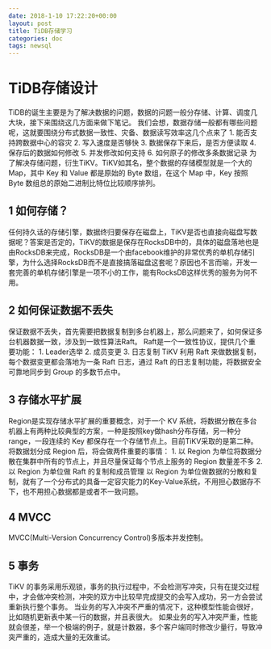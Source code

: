 ```yaml
---
date: 2018-1-10 17:22:20+00:00
layout: post
title: TiDB存储学习
categories: doc
tags: newsql
---
```



# TiDB存储设计
TiDB的诞生主要是为了解决数据的问题，数据的问题一般分存储、计算、调度几大块，接下来围绕这几方面来做下笔记。
我们会想，数据存储一般都有哪些问题呢，这就要围绕分布式数据一致性、灾备、数据读写效率这几个点来了
	1. 能否支持跨数据中心的容灾
	2. 写入速度是否够快
	3. 数据保存下来后，是否方便读取
	4. 保存后的数据如何修改
	5. 并发修改如何支持
	6. 如何原子的修改多条数据记录
为了解决存储问题，衍生TiKV。TiKV如其名，整个数据的存储模型就是一个大的Map，其中 Key 和 Value 都是原始的 Byte 数组，在这个 Map 中，Key 按照 Byte 数组总的原始二进制比特位比较顺序排列。
## 1 如何存储？
任何持久话的存储引擎，数据终归要保存在磁盘上，TiKV是否也直接向磁盘写数据呢？答案是否定的，TiKV的数据是保存在RocksDB中的，具体的磁盘落地也是由RocksDB来完成，RocksDB是一个由facebook维护的非常优秀的单机存储引擎，为什么选择RocksDB而不是直接搞落磁盘这套呢？原因也不言而喻，开发一套完善的单机存储引擎是一项不小的工作，能有RocksDB这样优秀的服务为何不用。
## 2 如何保证数据不丢失
保证数据不丢失，首先需要把数据复制到多台机器上，那么问题来了，如何保证多台机器数据一致，涉及到一致性算法Raft。
Raft是一个一致性协议，提供几个重要功能：
	1. Leader选举
	2. 成员变更
	3. 日志复制
TiKV 利用 Raft 来做数据复制，每个数据变更都会落地为一条 Raft 日志，通过 Raft 的日志复制功能，将数据安全可靠地同步到 Group 的多数节点中。
## 3 存储水平扩展
Region是实现存储水平扩展的重要概念，对于一个 KV 系统，将数据分散在多台机器上有两种比较典型的方案，一种是按照key做hash分布存储，另一种分range，一段连续的 Key 都保存在一个存储节点上。目前TiKV采取的是第二种。
将数据划分成 Region 后，将会做两件重要的事情：
	1. 以 Region 为单位将数据分散在集群中所有的节点上，并且尽量保证每个节点上服务的 Region 数量差不多
	2. 以 Region 为单位做 Raft 的复制和成员管理
以 Region 为单位做数据的分散和复制，就有了一个分布式的具备一定容灾能力的Key-Value系统，不用担心数据存不下，也不用担心数据都是或者不一致问题。
## 4 MVCC
MVCC(Multi-Version Concurrency Control)多版本并发控制。
## 5 事务
TiKV 的事务采用乐观锁，事务的执行过程中，不会检测写冲突，只有在提交过程中，才会做冲突检测，冲突的双方中比较早完成提交的会写入成功，另一方会尝试重新执行整个事务。
当业务的写入冲突不严重的情况下，这种模型性能会很好，比如随机更新表中某一行的数据，并且表很大。
如果业务的写入冲突严重，性能就会很差，举一个极端的例子，就是计数器，多个客户端同时修改少量行，导致冲突严重的，造成大量的无效重试。
